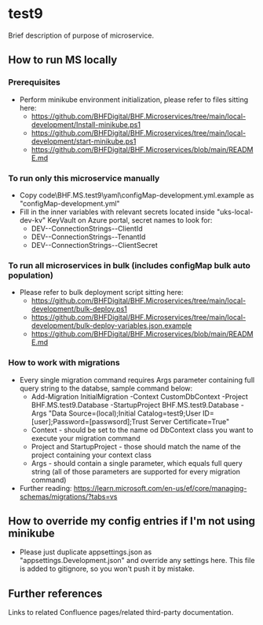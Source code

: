 # test9

Brief description of purpose of microservice.

## How to run MS locally

### Prerequisites
* Perform minikube environment initialization, please refer to files sitting here:
	* https://github.com/BHFDigital/BHF.Microservices/tree/main/local-development/Install-minikube.ps1
	* https://github.com/BHFDigital/BHF.Microservices/tree/main/local-development/start-minikube.ps1
	* https://github.com/BHFDigital/BHF.Microservices/blob/main/README.md

### To run only this microservice manually
* Copy code\BHF.MS.test9\yaml\configMap-development.yml.example as "configMap-development.yml"
* Fill in the inner variables with relevant secrets located inside "uks-local-dev-kv" KeyVault on Azure portal, secret names to look for:
	* DEV--ConnectionStrings--ClientId
	* DEV--ConnectionStrings--TenantId
	* DEV--ConnectionStrings--ClientSecret

### To run all microservices in bulk (includes configMap bulk auto population)
* Please refer to bulk deployment script sitting here:
	* https://github.com/BHFDigital/BHF.Microservices/tree/main/local-development/bulk-deploy.ps1
	* https://github.com/BHFDigital/BHF.Microservices/tree/main/local-development/bulk-deploy-variables.json.example
	* https://github.com/BHFDigital/BHF.Microservices/blob/main/README.md

### How to work with migrations
* Every single migration command requires Args parameter containing full query string to the databse, sample command below:
	* Add-Migration InitialMigration -Context CustomDbContext -Project BHF.MS.test9.Database -StartupProject BHF.MS.test9.Database -Args "Data Source=(local);Initial Catalog=test9;User ID=[user];Password=[passwsord];Trust Server Certificate=True"
	* Context - should be set to the name od DbContext class you want to execute your migration command
	* Project and StartupProject - those should match the name of the project containing your context class
	* Args - should contain a single parameter, which equals full query string (all of those parameters are supported for every migration command)
* Further reading: https://learn.microsoft.com/en-us/ef/core/managing-schemas/migrations/?tabs=vs

## How to override my config entries if I'm not using minikube
* Please just duplicate appsettings.json as "appsettings.Development.json" and override any settings here. This file is added to gitignore, so you won't push it by mistake.

## Further references

Links to related Confluence pages/related third-party documentation.
